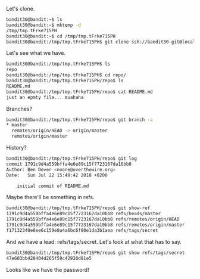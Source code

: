Let's clone.

```sh
bandit30@bandit:~$ ls
bandit30@bandit:~$ mktemp -d 
/tmp/tmp.tFrke715PH
bandit30@bandit:~$ cd /tmp/tmp.tFrke715PH
bandit30@bandit:/tmp/tmp.tFrke715PH$ git clone ssh://bandit30-git@localhost/home/bandit30-git/repo
```

Let's see what we have.

```sh
bandit30@bandit:/tmp/tmp.tFrke715PH$ ls
repo
bandit30@bandit:/tmp/tmp.tFrke715PH$ cd repo/
bandit30@bandit:/tmp/tmp.tFrke715PH/repo$ ls
README.md
bandit30@bandit:/tmp/tmp.tFrke715PH/repo$ cat README.md 
just an epmty file... muahaha
```

Branches?

```sh
bandit30@bandit:/tmp/tmp.tFrke715PH/repo$ git branch -a
* master
  remotes/origin/HEAD -> origin/master
  remotes/origin/master
```

History?

```sh
bandit30@bandit:/tmp/tmp.tFrke715PH/repo$ git log
commit 1791c9d4a559bffa4e6e89c15f7723167da10bb8
Author: Ben Dover <noone@overthewire.org>
Date:   Sun Jul 22 15:49:42 2018 +0200

    initial commit of README.md
```

Maybe there'll be something in refs.

```sh
bandit30@bandit:/tmp/tmp.tFrke715PH/repo$ git show-ref
1791c9d4a559bffa4e6e89c15f7723167da10bb8 refs/heads/master
1791c9d4a559bffa4e6e89c15f7723167da10bb8 refs/remotes/origin/HEAD
1791c9d4a559bffa4e6e89c15f7723167da10bb8 refs/remotes/origin/master
f17132340e8ee6c159e0a4a6bc6f80e1da3b1aea refs/tags/secret
```

And we have a lead: refs/tags/secret. Let's look at what that has to say.

```sh
bandit30@bandit:/tmp/tmp.tFrke715PH/repo$ git show refs/tags/secret 
47e603bb428404d265f59c42920d81e5
```

Looks like we have the password!
